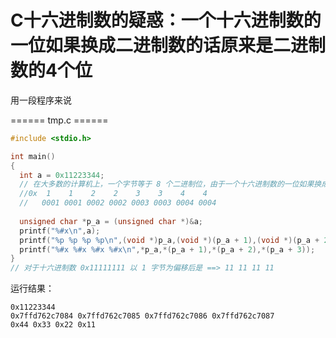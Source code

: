 # C十六进制数的疑惑：一个十六进制数的一位如果换成二进制数的话原来是二进制数的4个位
用一段程序来说

====== tmp.c ======
```C
#include <stdio.h>

int main()
{
  int a = 0x11223344;
  // 在大多数的计算机上，一个字节等于 8 个二进制位，由于一个十六进制数的一位如果换成二进制数的话是二进制数的 4 个 位，因此十六进制数的两位才为一个字节.
  //0x  1    1    2    2    3    3    4    4
  //   0001 0001 0002 0002 0003 0003 0004 0004
 
  unsigned char *p_a = (unsigned char *)&a;
  printf("%#x\n",a);
  printf("%p %p %p %p\n",(void *)p_a,(void *)(p_a + 1),(void *)(p_a + 2),(void *)(p_a + 3));
  printf("%#x %#x %#x %#x\n",*p_a,*(p_a + 1),*(p_a + 2),*(p_a + 3));
}
// 对于十六进制数 0x11111111 以 1 字节为偏移后是 ==> 11 11 11 11
```

运行结果：

    0x11223344
    0x7ffd762c7084 0x7ffd762c7085 0x7ffd762c7086 0x7ffd762c7087
    0x44 0x33 0x22 0x11



